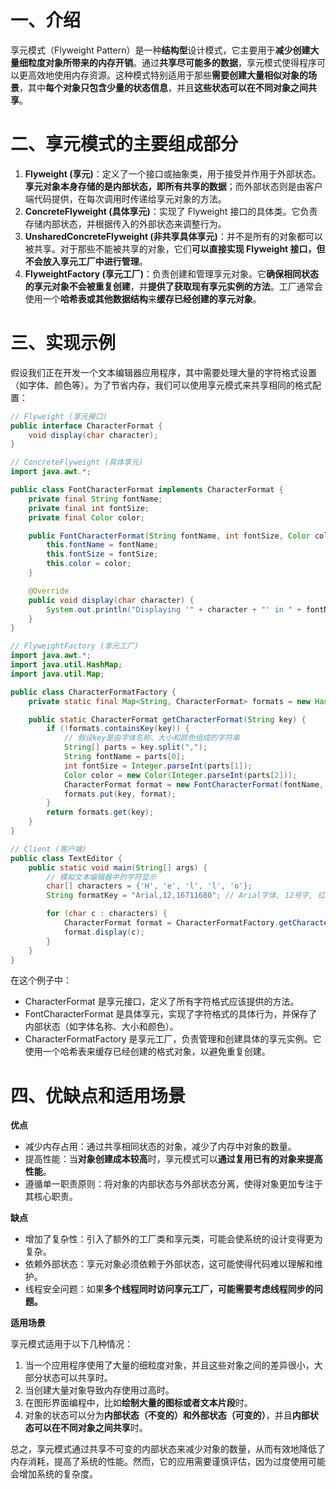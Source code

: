 # 一、介绍

享元模式（Flyweight Pattern）是一种**结构型**设计模式，它主要用于**减少创建大量细粒度对象所带来的内存开销**。通过**共享尽可能多的数据**，享元模式使得程序可以更高效地使用内存资源。这种模式特别适用于那些**需要创建大量相似对象的场景**，其中**每个对象只包含少量的状态信息**，并且**这些状态可以在不同对象之间共享**。

# 二、享元模式的主要组成部分

1. **Flyweight (享元)**：定义了一个接口或抽象类，用于接受并作用于外部状态。**享元对象本身存储的是内部状态，即所有共享的数据**；而外部状态则是由客户端代码提供，在每次调用时传递给享元对象的方法。
2. **ConcreteFlyweight (具体享元)**：实现了 Flyweight 接口的具体类。它负责存储内部状态，并根据传入的外部状态来调整行为。
3. **UnsharedConcreteFlyweight (非共享具体享元)**：并不是所有的对象都可以被共享。对于那些不能被共享的对象，它们**可以直接实现 Flyweight 接口，但不会放入享元工厂中进行管理**。
4. **FlyweightFactory (享元工厂)**：负责创建和管理享元对象。它**确保相同状态的享元对象不会被重复创建**，并**提供了获取现有享元实例的方法**。工厂通常会使用一个**哈希表或其他数据结构**来**缓存已经创建的享元对象**。

# 三、实现示例

假设我们正在开发一个文本编辑器应用程序，其中需要处理大量的字符格式设置（如字体、颜色等）。为了节省内存，我们可以使用享元模式来共享相同的格式配置：

```java
// Flyweight (享元接口)
public interface CharacterFormat {
    void display(char character);
}

// ConcreteFlyweight (具体享元)
import java.awt.*;

public class FontCharacterFormat implements CharacterFormat {
    private final String fontName;
    private final int fontSize;
    private final Color color;

    public FontCharacterFormat(String fontName, int fontSize, Color color) {
        this.fontName = fontName;
        this.fontSize = fontSize;
        this.color = color;
    }

    @Override
    public void display(char character) {
        System.out.println("Displaying '" + character + "' in " + fontName + ", size " + fontSize + ", color " + color);
    }
}

// FlyweightFactory (享元工厂)
import java.awt.*;
import java.util.HashMap;
import java.util.Map;

public class CharacterFormatFactory {
    private static final Map<String, CharacterFormat> formats = new HashMap<>();

    public static CharacterFormat getCharacterFormat(String key) {
        if (!formats.containsKey(key)) {
            // 假设key是由字体名称、大小和颜色组成的字符串
            String[] parts = key.split(",");
            String fontName = parts[0];
            int fontSize = Integer.parseInt(parts[1]);
            Color color = new Color(Integer.parseInt(parts[2]));
            CharacterFormat format = new FontCharacterFormat(fontName, fontSize, color);
            formats.put(key, format);
        }
        return formats.get(key);
    }
}

// Client (客户端)
public class TextEditor {
    public static void main(String[] args) {
        // 模拟文本编辑器中的字符显示
        char[] characters = {'H', 'e', 'l', 'l', 'o'};
        String formatKey = "Arial,12,16711680"; // Arial字体, 12号字, 红色(16711680是RGB值)

        for (char c : characters) {
            CharacterFormat format = CharacterFormatFactory.getCharacterFormat(formatKey);
            format.display(c);
        }
    }
}
```

在这个例子中：

- CharacterFormat 是享元接口，定义了所有字符格式应该提供的方法。
- FontCharacterFormat 是具体享元，实现了字符格式的具体行为，并保存了内部状态（如字体名称、大小和颜色）。
- CharacterFormatFactory 是享元工厂，负责管理和创建具体的享元实例。它使用一个哈希表来缓存已经创建的格式对象，以避免重复创建。

# 四、优缺点和适用场景

**优点**

- 减少内存占用：通过共享相同状态的对象，减少了内存中对象的数量。
- 提高性能：当**对象创建成本较高**时，享元模式可以**通过复用已有的对象来提高性能**。
- 遵循单一职责原则：将对象的内部状态与外部状态分离，使得对象更加专注于其核心职责。

**缺点**

- 增加了复杂性：引入了额外的工厂类和享元类，可能会使系统的设计变得更为复杂。
- 依赖外部状态：享元对象必须依赖于外部状态，这可能使得代码难以理解和维护。
- 线程安全问题：如果**多个线程同时访问享元工厂，可能需要考虑线程同步的问题。**

**适用场景**

享元模式适用于以下几种情况：

1. 当一个应用程序使用了大量的细粒度对象，并且这些对象之间的差异很小，大部分状态可以共享时。
2. 当创建大量对象导致内存使用过高时。
3. 在图形界面编程中，比如**绘制大量的图标或者文本片段**时。
4. 对象的状态可以分为**内部状态（不变的）**和**外部状态（可变的）**，并且**内部状态可以在不同对象之间共享**时。

总之，享元模式通过共享不可变的内部状态来减少对象的数量，从而有效地降低了内存消耗，提高了系统的性能。然而，它的应用需要谨慎评估，因为过度使用可能会增加系统的复杂度。

